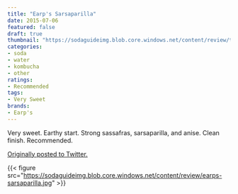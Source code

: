 ```yaml
---
title: "Earp's Sarsaparilla"
date: 2015-07-06
featured: false
draft: true
thumbnail: "https://sodaguideimg.blob.core.windows.net/content/review/thumbs/earps-sarsaparilla.jpg"
categories:
- soda
- water
- kombucha
- other
ratings:
- Recommended
tags:
- Very Sweet
brands:
- Earp's
---
```


Very sweet. Earthy start. Strong sassafras, sarsaparilla, and anise. Clean finish. Recommended.

[Originally posted to Twitter.](https://twitter.com/Cavorter/status/618109083833372672)

{{< figure src="https://sodaguideimg.blob.core.windows.net/content/review/earps-sarsaparilla.jpg" >}}

